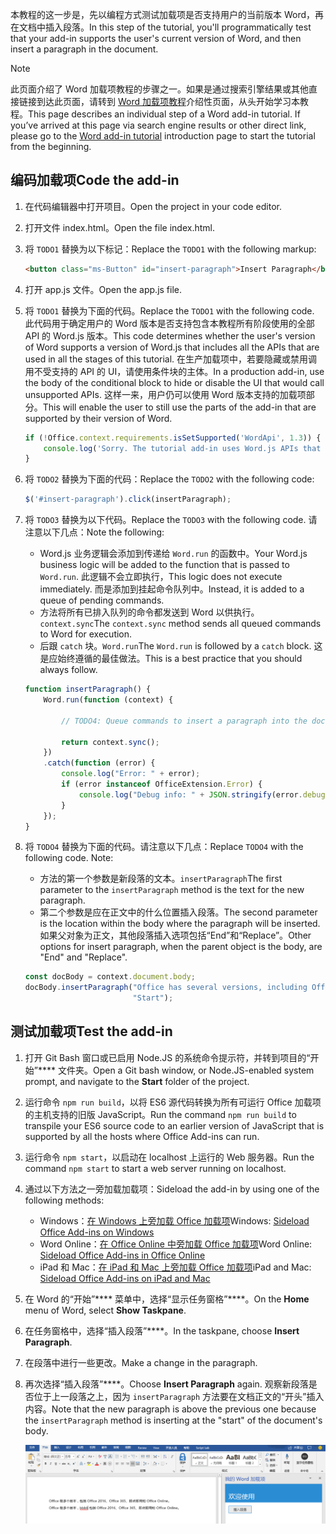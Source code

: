 <span data-ttu-id="27d8e-101">本教程的这一步是，先以编程方式测试加载项是否支持用户的当前版本 Word，再在文档中插入段落。</span><span class="sxs-lookup"><span data-stu-id="27d8e-101">In this step of the tutorial, you'll programmatically test that your add-in supports the user's current version of Word, and then insert a paragraph in the document.</span></span>

> [!NOTE]
> <span data-ttu-id="27d8e-p101">此页面介绍了 Word 加载项教程的步骤之一。如果是通过搜索引擎结果或其他直接链接到达此页面，请转到 [Word 加载项教程](../tutorials/word-tutorial.yml)介绍性页面，从头开始学习本教程。</span><span class="sxs-lookup"><span data-stu-id="27d8e-p101">This page describes an individual step of a Word add-in tutorial. If you’ve arrived at this page via search engine results or other direct link, please go to the [Word add-in tutorial](../tutorials/word-tutorial.yml) introduction page to start the tutorial from the beginning.</span></span>

## <a name="code-the-add-in"></a><span data-ttu-id="27d8e-104">编码加载项</span><span class="sxs-lookup"><span data-stu-id="27d8e-104">Code the add-in</span></span>

1. <span data-ttu-id="27d8e-105">在代码编辑器中打开项目。</span><span class="sxs-lookup"><span data-stu-id="27d8e-105">Open the project in your code editor.</span></span> 
2. <span data-ttu-id="27d8e-106">打开文件 index.html。</span><span class="sxs-lookup"><span data-stu-id="27d8e-106">Open the file index.html.</span></span>
3. <span data-ttu-id="27d8e-107">将 `TODO1` 替换为以下标记：</span><span class="sxs-lookup"><span data-stu-id="27d8e-107">Replace the `TODO1` with the following markup:</span></span>

    ```html
    <button class="ms-Button" id="insert-paragraph">Insert Paragraph</button>
    ```

4. <span data-ttu-id="27d8e-108">打开 app.js 文件。</span><span class="sxs-lookup"><span data-stu-id="27d8e-108">Open the app.js file.</span></span>
5. <span data-ttu-id="27d8e-109">将 `TODO1` 替换为下面的代码。</span><span class="sxs-lookup"><span data-stu-id="27d8e-109">Replace the `TODO1` with the following code.</span></span> <span data-ttu-id="27d8e-110">此代码用于确定用户的 Word 版本是否支持包含本教程所有阶段使用的全部 API 的 Word.js 版本。</span><span class="sxs-lookup"><span data-stu-id="27d8e-110">This code determines whether the user's version of Word supports a version of Word.js that includes all the APIs that are used in all the stages of this tutorial.</span></span> <span data-ttu-id="27d8e-111">在生产加载项中，若要隐藏或禁用调用不受支持的 API 的 UI，请使用条件块的主体。</span><span class="sxs-lookup"><span data-stu-id="27d8e-111">In a production add-in, use the body of the conditional block to hide or disable the UI that would call unsupported APIs.</span></span> <span data-ttu-id="27d8e-112">这样一来，用户仍可以使用 Word 版本支持的加载项部分。</span><span class="sxs-lookup"><span data-stu-id="27d8e-112">This will enable the user to still use the parts of the add-in that are supported by their version of Word.</span></span>

    ```js
    if (!Office.context.requirements.isSetSupported('WordApi', 1.3)) {
        console.log('Sorry. The tutorial add-in uses Word.js APIs that are not available in your version of Office.');
    } 
    ```

6. <span data-ttu-id="27d8e-113">将 `TODO2` 替换为下面的代码：</span><span class="sxs-lookup"><span data-stu-id="27d8e-113">Replace the `TODO2` with the following code:</span></span>

    ```js
    $('#insert-paragraph').click(insertParagraph);
    ```

7. <span data-ttu-id="27d8e-114">将 `TODO3` 替换为以下代码。</span><span class="sxs-lookup"><span data-stu-id="27d8e-114">Replace the `TODO3` with the following code.</span></span> <span data-ttu-id="27d8e-115">请注意以下几点：</span><span class="sxs-lookup"><span data-stu-id="27d8e-115">Note the following:</span></span>
   - <span data-ttu-id="27d8e-116">Word.js 业务逻辑会添加到传递给 `Word.run` 的函数中。</span><span class="sxs-lookup"><span data-stu-id="27d8e-116">Your Word.js business logic will be added to the function that is passed to `Word.run`.</span></span> <span data-ttu-id="27d8e-117">此逻辑不会立即执行，</span><span class="sxs-lookup"><span data-stu-id="27d8e-117">This logic does not execute immediately.</span></span> <span data-ttu-id="27d8e-118">而是添加到挂起命令队列中。</span><span class="sxs-lookup"><span data-stu-id="27d8e-118">Instead, it is added to a queue of pending commands.</span></span>
   - <span data-ttu-id="27d8e-119">方法将所有已排入队列的命令都发送到 Word 以供执行。`context.sync`</span><span class="sxs-lookup"><span data-stu-id="27d8e-119">The `context.sync` method sends all queued commands to Word for execution.</span></span>
   - <span data-ttu-id="27d8e-120">后跟 `catch` 块。`Word.run`</span><span class="sxs-lookup"><span data-stu-id="27d8e-120">The `Word.run` is followed by a `catch` block.</span></span> <span data-ttu-id="27d8e-121">这是应始终遵循的最佳做法。</span><span class="sxs-lookup"><span data-stu-id="27d8e-121">This is a best practice that you should always follow.</span></span> 

    ```js
    function insertParagraph() {
        Word.run(function (context) {
            
            // TODO4: Queue commands to insert a paragraph into the document.

            return context.sync();
        })
        .catch(function (error) {
            console.log("Error: " + error);
            if (error instanceof OfficeExtension.Error) {
                console.log("Debug info: " + JSON.stringify(error.debugInfo));
            }
        });
    }
    ``` 

8. <span data-ttu-id="27d8e-p106">将 `TODO4` 替换为下面的代码。请注意以下几点：</span><span class="sxs-lookup"><span data-stu-id="27d8e-p106">Replace `TODO4` with the following code. Note:</span></span>
   - <span data-ttu-id="27d8e-124">方法的第一个参数是新段落的文本。`insertParagraph`</span><span class="sxs-lookup"><span data-stu-id="27d8e-124">The first parameter to the `insertParagraph` method is the text for the new paragraph.</span></span>
   - <span data-ttu-id="27d8e-125">第二个参数是应在正文中的什么位置插入段落。</span><span class="sxs-lookup"><span data-stu-id="27d8e-125">The second parameter is the location within the body where the paragraph will be inserted.</span></span> <span data-ttu-id="27d8e-126">如果父对象为正文，其他段落插入选项包括“End”和“Replace”。</span><span class="sxs-lookup"><span data-stu-id="27d8e-126">Other options for insert paragraph, when the parent object is the body, are "End" and "Replace".</span></span> 

    ```js
    const docBody = context.document.body;
    docBody.insertParagraph("Office has several versions, including Office 2016, Office 365 Click-to-Run, and Office Online.",
                            "Start");   
    ``` 

## <a name="test-the-add-in"></a><span data-ttu-id="27d8e-127">测试加载项</span><span class="sxs-lookup"><span data-stu-id="27d8e-127">Test the add-in</span></span>

1. <span data-ttu-id="27d8e-128">打开 Git Bash 窗口或已启用 Node.JS 的系统命令提示符，并转到项目的“开始”\*\*\*\* 文件夹。</span><span class="sxs-lookup"><span data-stu-id="27d8e-128">Open a Git bash window, or Node.JS-enabled system prompt, and navigate to the **Start** folder of the project.</span></span>
2. <span data-ttu-id="27d8e-129">运行命令 `npm run build`，以将 ES6 源代码转换为所有可运行 Office 加载项的主机支持的旧版 JavaScript。</span><span class="sxs-lookup"><span data-stu-id="27d8e-129">Run the command `npm run build` to transpile your ES6 source code to an earlier version of JavaScript that is supported by all the hosts where Office Add-ins can run.</span></span>
3. <span data-ttu-id="27d8e-130">运行命令 `npm start`，以启动在 localhost 上运行的 Web 服务器。</span><span class="sxs-lookup"><span data-stu-id="27d8e-130">Run the command `npm start` to start a web server running on localhost.</span></span>   
4. <span data-ttu-id="27d8e-131">通过以下方法之一旁加载加载项：</span><span class="sxs-lookup"><span data-stu-id="27d8e-131">Sideload the add-in by using one of the following methods:</span></span>
    - <span data-ttu-id="27d8e-132">Windows：[在 Windows 上旁加载 Office 加载项](../testing/create-a-network-shared-folder-catalog-for-task-pane-and-content-add-ins.md)</span><span class="sxs-lookup"><span data-stu-id="27d8e-132">Windows: [Sideload Office Add-ins on Windows](../testing/create-a-network-shared-folder-catalog-for-task-pane-and-content-add-ins.md)</span></span>
    - <span data-ttu-id="27d8e-133">Word Online：[在 Office Online 中旁加载 Office 加载项](../testing/sideload-office-add-ins-for-testing.md#sideload-an-office-add-in-on-office-online)</span><span class="sxs-lookup"><span data-stu-id="27d8e-133">Word Online: [Sideload Office Add-ins in Office Online](../testing/sideload-office-add-ins-for-testing.md#sideload-an-office-add-in-on-office-online)</span></span>
    - <span data-ttu-id="27d8e-134">iPad 和 Mac：[在 iPad 和 Mac 上旁加载 Office 加载项](../testing/sideload-an-office-add-in-on-ipad-and-mac.md)</span><span class="sxs-lookup"><span data-stu-id="27d8e-134">iPad and Mac: [Sideload Office Add-ins on iPad and Mac](../testing/sideload-an-office-add-in-on-ipad-and-mac.md)</span></span>
5. <span data-ttu-id="27d8e-135">在 Word 的“开始”\*\*\*\* 菜单中，选择“显示任务窗格”\*\*\*\*。</span><span class="sxs-lookup"><span data-stu-id="27d8e-135">On the **Home** menu of Word, select **Show Taskpane**.</span></span>
6. <span data-ttu-id="27d8e-136">在任务窗格中，选择“插入段落”\*\*\*\*。</span><span class="sxs-lookup"><span data-stu-id="27d8e-136">In the taskpane, choose **Insert Paragraph**.</span></span>
7. <span data-ttu-id="27d8e-137">在段落中进行一些更改。</span><span class="sxs-lookup"><span data-stu-id="27d8e-137">Make a change in the paragraph.</span></span> 
8. <span data-ttu-id="27d8e-138">再次选择“插入段落”\*\*\*\*。</span><span class="sxs-lookup"><span data-stu-id="27d8e-138">Choose **Insert Paragraph** again.</span></span> <span data-ttu-id="27d8e-139">观察新段落是否位于上一段落之上，因为 `insertParagraph` 方法要在文档正文的“开头”插入内容。</span><span class="sxs-lookup"><span data-stu-id="27d8e-139">Note that the new paragraph is above the previous one because the `insertParagraph` method is inserting at the "start" of the document's body.</span></span>

    ![Word 教程 - 插入段落](../images/word-tutorial-insert-paragraph.png)
